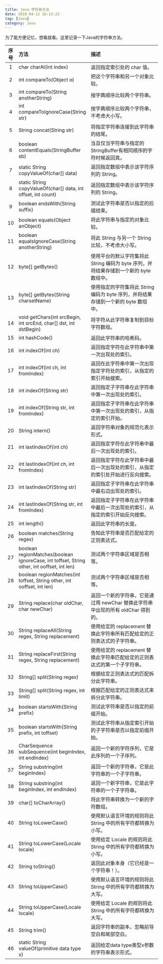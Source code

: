 ```yaml
---
title: Java-字符串方法
date: 2018-04-12 16:13:23
tag: [Java]
category: Java
---
```

为了能方便记忆，想看就看。这里记录一下Java的字符串方法。
<!-- more -->
<style>
table th:first-of-type {
    width: 7%;
}
table th:nth-of-type(2) {
    width: 35%;
}
</style>

 序号 | 方法 | 描述 
:-------: | :------ | :----
1 | char charAt(int index) | 返回指定索引处的 char 值。
2 | int compareTo(Object o) | 把这个字符串和另一个对象比较。
3 | int compareTo(String anotherString) | 按字典顺序比较两个字符串。
4 | int compareToIgnoreCase(String str) | 按字典顺序比较两个字符串，不考虑大小写。
5 | String concat(String str) | 将指定字符串连接到此字符串的结尾。
6 | boolean contentEquals(StringBuffer sb) | 当且仅当字符串与指定的StringBuffer有相同顺序的字符时候返回真。
7 | static String copyValueOf(char[] data) | 返回指定数组中表示该字符序列的 String。
8 | static String copyValueOf(char[] data, int offset, int count) | 返回指定数组中表示该字符序列的 String。
9 | boolean endsWith(String suffix) | 测试此字符串是否以指定的后缀结束。
10 | boolean equals(Object anObject) | 将此字符串与指定的对象比较。
11 | boolean equalsIgnoreCase(String anotherString) | 将此 String 与另一个 String 比较，不考虑大小写。
12 | byte[] getBytes() |  使用平台的默认字符集将此 String 编码为 byte 序列，并将结果存储到一个新的 byte 数组中。
13 | byte[] getBytes(String charsetName) | 使用指定的字符集将此 String 编码为 byte 序列，并将结果存储到一个新的 byte 数组中。
14 | void getChars(int srcBegin, int srcEnd, char[] dst, int dstBegin) | 将字符从此字符串复制到目标字符数组。
15 | int hashCode() | 返回此字符串的哈希码。
16 | int indexOf(int ch) | 返回指定字符在此字符串中第一次出现处的索引。
17 | int indexOf(int ch, int fromIndex) | 返回在此字符串中第一次出现指定字符处的索引，从指定的索引开始搜索。
18 | int indexOf(String str) |  返回指定子字符串在此字符串中第一次出现处的索引。
19 | int indexOf(String str, int fromIndex) | 返回指定子字符串在此字符串中第一次出现处的索引，从指定的索引开始。
20 | String intern() |  返回字符串对象的规范化表示形式。
21 | int lastIndexOf(int ch) |  返回指定字符在此字符串中最后一次出现处的索引。
22 | int lastIndexOf(int ch, int fromIndex) | 返回指定字符在此字符串中最后一次出现处的索引，从指定的索引处开始进行反向搜索。
23 | int lastIndexOf(String str) | 返回指定子字符串在此字符串中最右边出现处的索引。
24 | int lastIndexOf(String str, int fromIndex) |  返回指定子字符串在此字符串中最后一次出现处的索引，从指定的索引开始反向搜索。
25 | int length() | 返回此字符串的长度。
26 | boolean matches(String regex) | 告知此字符串是否匹配给定的正则表达式。
27 | boolean regionMatches(boolean ignoreCase, int toffset, String other, int ooffset, int len) | 测试两个字符串区域是否相等。
28 | boolean regionMatches(int toffset, String other, int ooffset, int len) | 测试两个字符串区域是否相等。
29 | String replace(char oldChar, char newChar) | 返回一个新的字符串，它是通过用 newChar 替换此字符串中出现的所有 oldChar 得到的。
30 | String replaceAll(String regex, String replacement) | 使用给定的 replacement 替换此字符串所有匹配给定的正则表达式的子字符串。
31 | String replaceFirst(String regex, String replacement) |  使用给定的 replacement 替换此字符串匹配给定的正则表达式的第一个子字符串。
32 | String[] split(String regex) | 根据给定正则表达式的匹配拆分此字符串。
33 | String[] split(String regex, int limit) | 根据匹配给定的正则表达式来拆分此字符串。
34 | boolean startsWith(String prefix) | 测试此字符串是否以指定的前缀开始。
35 | boolean startsWith(String prefix, int toffset) | 测试此字符串从指定索引开始的子字符串是否以指定前缀开始。
36 | CharSequence subSequence(int beginIndex, int endIndex) |  返回一个新的字符序列，它是此序列的一个子序列。
37 | String substring(int beginIndex) | 返回一个新的字符串，它是此字符串的一个子字符串。
38 | String substring(int beginIndex, int endIndex) | 返回一个新字符串，它是此字符串的一个子字符串。
39 | char[] toCharArray() | 将此字符串转换为一个新的字符数组。
40 | String toLowerCase() | 使用默认语言环境的规则将此 String 中的所有字符都转换为小写。
41 | String toLowerCase(Locale locale) |  使用给定 Locale 的规则将此 String 中的所有字符都转换为小写。
42 | String toString() |  返回此对象本身（它已经是一个字符串！）。
43 | String toUpperCase() | 使用默认语言环境的规则将此 String 中的所有字符都转换为大写。
44 | String toUpperCase(Locale locale) | 使用给定 Locale 的规则将此 String 中的所有字符都转换为大写。
45 | String trim() | 返回字符串的副本，忽略前导空白和尾部空白。
46 | static String valueOf(primitive data type x) | 返回给定data type类型x参数的字符串表示形式。